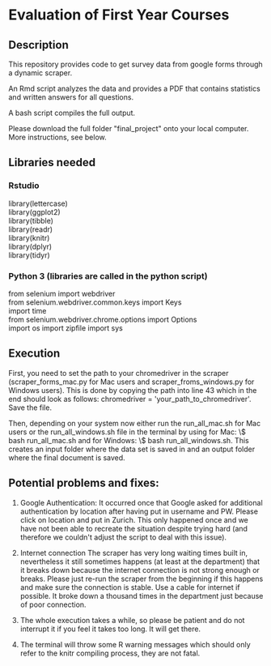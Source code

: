 # Evaluation of First Year Courses


## Description

This repository provides code to get survey data from google forms
through a dynamic scraper.

An Rmd script analyzes the data and provides a PDF that contains statistics
and written answers for all questions.

A bash script compiles the full output.   

Please download the full folder "final_project" onto your local computer.
More instructions, see below. 

## Libraries needed

### Rstudio
library(lettercase)  
library(ggplot2)  
library(tibble)  
library(readr)  
library(knitr)  
library(dplyr)  
library(tidyr)  

### Python 3 (libraries are called in the python script)

from selenium import webdriver  
from selenium.webdriver.common.keys import Keys  
import time  
from selenium.webdriver.chrome.options import Options  
import os
import zipfile
import sys  

## Execution

First, you need to set the path to your chromedriver in the scraper
(scraper_forms_mac.py for Mac users and scraper_froms_windows.py for Windows
  users). This is done by copying the path into line 43 which in the end should
  look as follows: chromedriver = 'your_path_to_chromedriver'. Save the file.

Then, depending on your system now either run the run_all_mac.sh for Mac users
or the run_all_windows.sh file in the terminal by using for Mac:
\\$ bash run_all_mac.sh and for Windows: \\$ bash run_all_windows.sh. This
creates an input folder where the data set is saved in and an output folder
where the final document is saved.


## Potential problems and fixes:

1) Google Authentication:
It occurred once that Google asked for additional authentication by location
after having put in username and PW. Please click on location and put in Zurich.
This only happened once and we have not been able to recreate the situation despite
trying hard (and therefore we couldn't adjust the script to deal with this issue).

2) Internet connection
The scraper has very long waiting times built in, nevertheless it still sometimes
happens (at least at the department) that it breaks down because the internet
connection is not strong enough or breaks. Please just re-run the scraper
from the beginning if this happens and make sure the connection is stable.
Use a cable for internet if possible. It broke down a thousand times in the
department just because of poor connection.

3) The whole execution takes a while, so please be patient and do not interrupt
 it if you feel it takes too long. It will get there.

4) The terminal will throw some R warning messages which should only refer to
the knitr compiling process, they are not fatal.  
